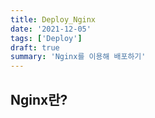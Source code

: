 ```yaml
---
title: Deploy_Nginx
date: '2021-12-05'
tags: ['Deploy']
draft: true
summary: 'Nginx를 이용해 배포하기'
---
```


## Nginx란?
